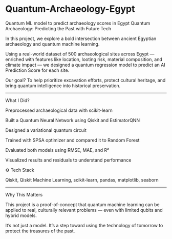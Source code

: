 # Quantum-Archaeology-Egypt
Quantum ML model to predict archaeology scores in Egypt
 Quantum Archaeology: Predicting the Past with Future Tech

In this project, we explore a bold intersection between ancient Egyptian archaeology and quantum machine learning.

Using a real-world dataset of 500 archaeological sites across Egypt — enriched with features like location, looting risk, material composition, and climate impact — we designed a quantum regression model to predict an AI Prediction Score for each site.

Our goal?
To help prioritize excavation efforts, protect cultural heritage, and bring quantum intelligence into historical preservation.


---

What I Did?

Preprocessed archaeological data with scikit-learn

Built a Quantum Neural Network using Qiskit and EstimatorQNN

Designed a variational quantum circuit 

Trained with SPSA optimizer and compared it to Random Forest

Evaluated both models using RMSE, MAE, and R²

Visualized results and residuals to understand performance



⚙ Tech Stack

Qiskit, Qiskit Machine Learning, scikit-learn, pandas, matplotlib, seaborn



---

 Why This Matters

This project is a proof-of-concept that quantum machine learning can be applied to real, culturally relevant problems — even with limited qubits and hybrid models.

It’s not just a model. It’s a step toward using the technology of tomorrow to protect the treasures of the past.
